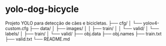 # yolo-dog-bicycle
Projeto YOLO para detecção de cães e bicicletas.
├── cfg/
│   └── yolov4-custom.cfg
├── data/
│   ├── images/
│   │   ├── train/
│   │   └── valid/
│   └── labels/
│       ├── train/
│       └── valid/
├── obj.data
├── obj.names
├── train.txt
├── valid.txt
└── README.md